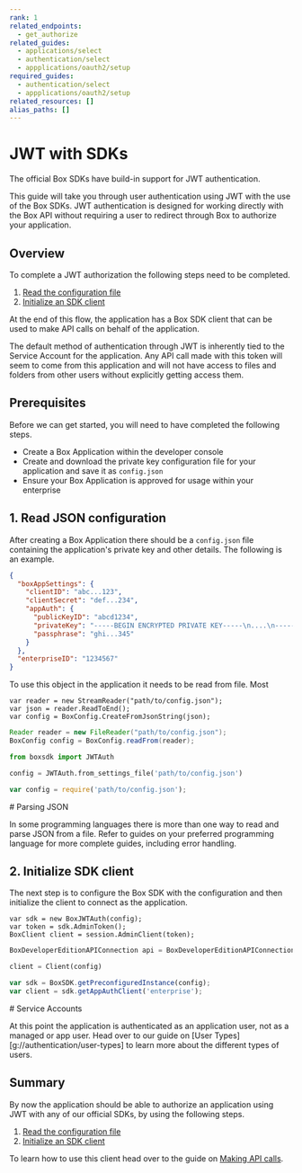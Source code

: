 ```yaml
---
rank: 1
related_endpoints:
  - get_authorize
related_guides:
  - applications/select
  - authentication/select
  - appplications/oauth2/setup
required_guides:
  - authentication/select
  - appplications/oauth2/setup
related_resources: []
alias_paths: []
---
```


# JWT with SDKs

The official Box SDKs have build-in support for JWT authentication.

This guide will take you through user authentication using JWT with the use
of the Box SDKs. JWT authentication is designed for working directly with the
Box API without requiring a user to redirect through Box to authorize your
application.

## Overview

To complete a JWT authorization the following steps need to be completed.

1. [Read the configuration file](#1-read-json-configuration)
2. [Initialize an SDK client](#2-initialize-sdk-client)

At the end of this flow, the application has a Box SDK client that can be used to
make API calls on behalf of the application.

<Message notice>
  The default method of authentication through JWT is inherently tied to the Service
  Account for the application. Any API call made with this token will seem to
  come from this application and will not have access to files and folders from
  other users without explicitly getting access them.
</Message>

## Prerequisites

Before we can get started, you will need to have completed the following steps.

- Create a Box Application within the developer console
- Create and download the private key configuration file for your application
  and save it as `config.json`
- Ensure your Box Application is approved for usage within your enterprise

## 1. Read JSON configuration

After creating a Box Application there should be a `config.json` file containing
the application's private key and other details. The following is an example.

<Tabs>
  <Tab title='config.json'>

<!-- markdownlint-disable line-length -->
```json
{
  "boxAppSettings": {
    "clientID": "abc...123",
    "clientSecret": "def...234",
    "appAuth": {
      "publicKeyID": "abcd1234",
      "privateKey": "-----BEGIN ENCRYPTED PRIVATE KEY-----\n....\n-----END ENCRYPTED PRIVATE KEY-----\n",
      "passphrase": "ghi...345"
    }
  },
  "enterpriseID": "1234567"
}
```
<!-- markdownlint-enable line-length -->

  </Tab>
</Tabs>

To use this object in the application it needs to be read from file. Most

<Tabs>
  <Tab title='.Net'>

```dotnet
var reader = new StreamReader("path/to/config.json");
var json = reader.ReadToEnd();
var config = BoxConfig.CreateFromJsonString(json);
```

  </Tab>

  <Tab title='Java'>

```java
Reader reader = new FileReader("path/to/config.json");
BoxConfig config = BoxConfig.readFrom(reader);
```

  </Tab>

  <Tab title='Python'>

```python
from boxsdk import JWTAuth

config = JWTAuth.from_settings_file('path/to/config.json')
```

  </Tab>

  <Tab title='Node'>

```js
var config = require('path/to/config.json');
```

  </Tab>
</Tabs>

<Message>
  # Parsing JSON

In some programming languages there is more than one way to read and parse
JSON from a file. Refer to guides on your preferred programming language for
more complete guides, including error handling.

</Message>

## 2. Initialize SDK client

The next step is to configure the Box SDK with the configuration and then
initialize the client to connect as the application.

<Tabs>
  <Tab title='.Net'>

```dotnet
var sdk = new BoxJWTAuth(config);
var token = sdk.AdminToken();
BoxClient client = session.AdminClient(token);
```

  </Tab>

  <Tab title='Java'>

```java
BoxDeveloperEditionAPIConnection api = BoxDeveloperEditionAPIConnection.getAppEnterpriseConnection(config);
```

  </Tab>

  <Tab title='Python'>

```python
client = Client(config)
```

  </Tab>

  <Tab title='Node'>

```js
var sdk = BoxSDK.getPreconfiguredInstance(config);
var client = sdk.getAppAuthClient('enterprise');
```

  </Tab>
</Tabs>

<Message warning>
  # Service Accounts

  At this point the application is authenticated as an application user, not as
  a managed or app user. Head over to our guide on [User
  Types][g://authentication/user-types] to learn more about the different types
  of users.
</Message>

## Summary

By now the application should be able to authorize an application using JWT
with any of our official SDKs, by using the following steps.

1. [Read the configuration file](#1-read-json-configuration)
2. [Initialize an SDK client](#2-initialize-sdk-client)

To learn how to use this client head over to the guide on [Making API
calls](g://authentication/api-calls).
